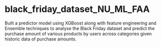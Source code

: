 # black_friday_dataset_NU_ML_FAA
Built a predictor model using XGBoost along with feature engineering
and Ensemble techniques to analyse the Black Friday dataset and predict the purchase amount
of various products by users across categories given historic data of purchase amounts.
